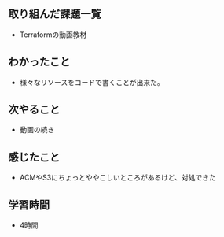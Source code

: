 ## 取り組んだ課題一覧
- Terraformの動画教材

## わかったこと
- 様々なリソースをコードで書くことが出来た。

## 次やること
- 動画の続き

## 感じたこと
- ACMやS3にちょっとややこしいところがあるけど、対処できた

## 学習時間
- 4時間